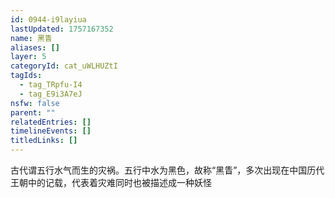 ```yaml
---
id: 0944-i9layiua
lastUpdated: 1757167352
name: 黑眚
aliases: []
layer: 5
categoryId: cat_uWLHUZtI
tagIds:
  - tag_TRpfu-I4
  - tag_E9i3A7eJ
nsfw: false
parent: ""
relatedEntries: []
timelineEvents: []
titledLinks: []
---
```


古代谓五行水气而生的灾祸。五行中水为黑色，故称“黑眚”，多次出现在中国历代王朝中的记载，代表着灾难同时也被描述成一种妖怪